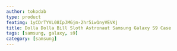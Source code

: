```yaml
---
author: tokodab
type: product
featimg: 1yCDrTYVL08IpJMGjm-2hr5iw1nyVEVKj
title: Dolla Dolla Bill Sloth Astronaut Samsung Galaxy S9 Case
tags: [samsung, galaxy, s9]
category: [samsung]
---
```

